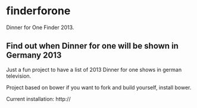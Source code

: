 finderforone
============

Dinner for One Finder 2013.

## Find out when Dinner for one will be shown in Germany 2013

Just a fun project to have a list of 2013 Dinner for one shows in german television.

Project based on bower if you want to fork and build yourself, install bower.


Current installation: http://